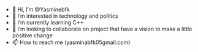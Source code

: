 - 👋 Hi, I’m @Yasminebfk
- 👀 I’m interested in technology and politics
- 🌱 I’m currently learning C++
- 💞️ I’m looking to collaborate on project that have a vision to make a little positive change
- 📫 How to reach me (yasminabfk05gmail.com)

